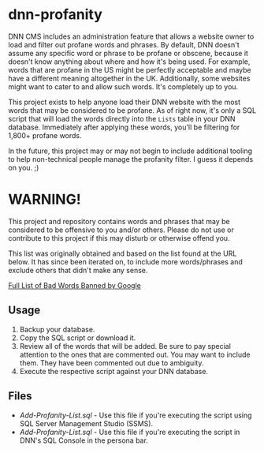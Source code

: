 # dnn-profanity
DNN CMS includes an administration feature that allows a website owner to load and filter out profane words and phrases.  By default, DNN doesn't assume any specific word or phrase to be profane or obscene, because it doesn't know anything about where and how it's being used.  For example, words that are profane in the US might be perfectly acceptable and maybe have a different meaning altogether in the UK.  Additionally, some websites might want to cater to and allow such words.  It's completely up to you.  

This project exists to help anyone load their DNN website with the most words that may be considered to be profane.  As of right now, it's only a SQL script that will load the words directly into the `Lists` table in your DNN database.  Immediately after applying these words, you'll be filtering for 1,800+ profane words.  

In the future, this project may or may not begin to include additional tooling to help non-technical people manage the profanity filter.  I guess it depends on you.  ;)  

# WARNING! 
This project and repository contains words and phrases that may be considered to be offensive to you and/or others.  Please do not use or contribute to this project if this may disturb or otherwise offend you.  

This list was originally obtained and based on the list found at the URL below.  It has since been iterated on, to include more words/phrases and exclude others that didn't make any sense.  

[Full List of Bad Words Banned by Google](https://www.freewebheaders.com/full-list-of-bad-words-banned-by-google/)

## Usage  
1.  Backup your database.  
2.  Copy the SQL script or download it.  
3.  Review all of the words that will be added.  Be sure to pay special attention to the ones that are commented out. You may want to include them.  They have been commented out due to ambiguity.  
4.  Execute the respective script against your DNN database.  

## Files  
* _Add-Profanity-List.sql_ - Use this file if you're executing the script using SQL Server Management Studio (SSMS).   
* _Add-Profanity-List.sql_ - Use this file if you're executing the script in DNN's SQL Console in the  persona bar.  
